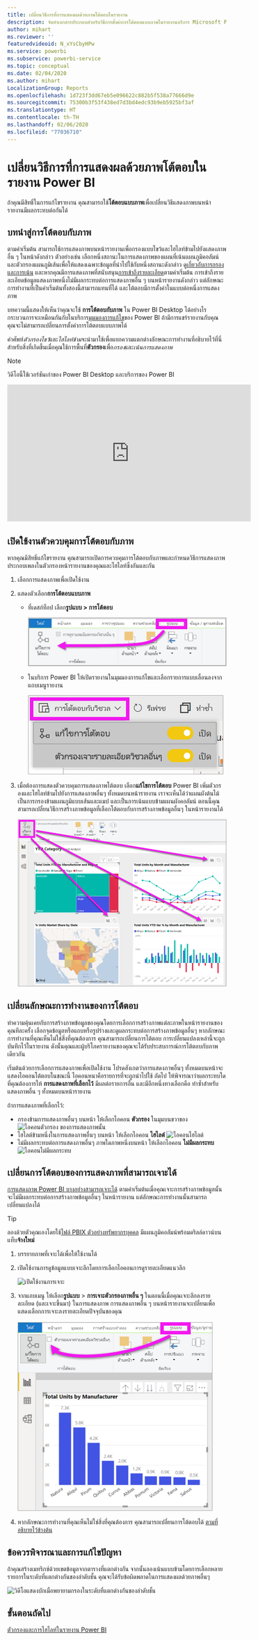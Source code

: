 ```yaml
---
title: เปลี่ยนวิธีการที่การแสดงผลด้วยภาพโต้ตอบในรายงาน
description: จัดทำเอกสารประกอบสำหรับวิธีการตั้งค่าการโต้ตอบแบบภาพในรายงานบริการ Microsoft Power BI และรายงาน Power BI Desktop
author: mihart
ms.reviewer: ''
featuredvideoid: N_xYsCbyHPw
ms.service: powerbi
ms.subservice: powerbi-service
ms.topic: conceptual
ms.date: 02/04/2020
ms.author: mihart
LocalizationGroup: Reports
ms.openlocfilehash: 1d723f3dd67eb5e096622c882b5f538a77666d9e
ms.sourcegitcommit: 75300b3f53f438ed7d3bd4edc93b9eb5925bf3af
ms.translationtype: HT
ms.contentlocale: th-TH
ms.lasthandoff: 02/06/2020
ms.locfileid: "77036710"
---
```

# <a name="change-how-visuals-interact-in-a-power-bi-report"></a>เปลี่ยนวิธีการที่การแสดงผลด้วยภาพโต้ตอบในรายงาน Power BI
ถ้าคุณมีสิทธิ์ในการแก้ไขรายงาน คุณสามารถใช้**โต้ตอบแบบภาพ**เพื่อเปลี่ยนวิธีแสดงภาพบนหน้ารายงานมีผลกระทบต่อกันได้ 

## <a name="introduction-to-visual-interactions"></a>บทนำสู่การโต้ตอบกับภาพ
ตามค่าเริ่มต้น สามารถใช้การแสดงภาพบนหน้ารายงานเพื่อกรองแบบไขว้และไฮไลท์ข้ามไปยังแสดงภาพอื่น ๆ ในหน้าดังกล่าว
ตัวอย่างเช่น เลือกหนึ่งสถานะในการแสดงภาพของแผนที่เน้นแผนภูมิคอลัมน์และตัวกรองแผนภูมิเส้นเพื่อให้แสดงเฉพาะข้อมูลที่นำไปใช้กับหนึ่งสถานะดังกล่าว
ดู[เกี่ยวกับการกรองและการเน้น](power-bi-reports-filters-and-highlighting.md) และหากคุณมีการแสดงภาพที่สนับสนุน[การเข้าถึงรายละเอียด](consumer/end-user-drill.md)ตามค่าเริ่มต้น การเข้าถึงรายละเอียดข้อมูลแสดงภาพหนึ่งไม่มีผลกระทบต่อการแสดงภาพอื่น ๆ บนหน้ารายงานดังกล่าว แต่ลักษณะการทำงานที่เป็นค่าเริ่มต้นทั้งสองนี้สามารถแทนที่ได้ และโต้ตอบมีการตั้งค่าในแบบต่อหนึ่งการแสดงภาพ

บทความนี้แสดงให้เห็นว่าคุณจะใช้ **การโต้ตอบกับภาพ** ใน Power BI Desktop ได้อย่างไร กระบวนการจะเหมือนกันกับในบริการ[มุมมองการแก้ไข](service-interact-with-a-report-in-editing-view.md)ของ Power BI ถ้ามีการแชร์รายงานกับคุณ คุณจะไม่สามารถเปลี่ยนการตั้งค่าการโต้ตอบแบบภาพได้

คำศัพท์*ตัวกรองไขว้*และ*ไฮไลท์ข้าม*จะนำมาใช้เพื่อแยกความแตกต่างลักษณะการทำงานที่อธิบายไว้ที่นี่สำหรับสิ่งที่เกิดขึ้นเมื่อคุณใช้การพื้นที่**ตัวกรอง**เพื่อ*กรอง*และ*เน้นการแสดงภาพ*  

> [!NOTE]
> วิดีโอนี้ใช้เวอร์ชันเก่าของ Power BI Desktop และบริการของ Power BI 
>
>

<iframe width="560" height="315" src="https://www.youtube.com/embed/N_xYsCbyHPw?list=PL1N57mwBHtN0JFoKSR0n-tBkUJHeMP2cP" frameborder="0" allowfullscreen></iframe>


## <a name="enable-the-visual-interaction-controls"></a>เปิดใช้งานตัวควบคุมการโต้ตอบกับภาพ
หากคุณมีสิทธิ์แก้ไขรายงาน คุณสามารถเปิดการควบคุมการโต้ตอบกับภาพและกำหนดวิธีการแสดงภาพประกอบเพลงในตัวกรองหน้ารายงานของคุณและไฮไลท์ซึ่งกันและกัน 

1. เลือกการแสดงภาพเพื่อเปิดใช้งาน  
2. แสดงตัวเลือก**การโต้ตอบแบบภาพ**
    

    - ที่เดสก์ท็อป เลือก**รูปแบบ > การโต้ตอบ**

        ![จากนั้นเลือก รูปแบบ และเลือก การโต้ตอบ](media/service-reports-visual-interactions/power-bi-interaction.png)

    - ในบริการ Power BI ให้เปิดรายงานในมุมมองการแก้ไขและเลือกรายการแบบเลื่อนลงจากแถบเมนูรายงาน

        ![การโต้ตอบแบบภาพแบบเลื่อนลง](media/service-reports-visual-interactions/power-bi-service.png)

3. เมื่อต้องการแสดงตัวควบคุมการแสดงภาพโต้ตอบ เลือก**แก้ไขการโต้ตอบ** Power BI เพิ่มตัวกรองและไฮไลท์ข้ามไปยังการแสดงภาพอื่นๆ ทั้งหมดบนหน้ารายงาน เราจะเห็นได้ว่าแผนผังต้นไม้เป็นการกรองข้ามแผนภูมิแบบเส้นและแมป และเป็นการเน้นแบบข้ามแผนผังคอลัมน์ ตอนนี้คุณสามารถเปลี่ยนวิธีการสร้างภาพข้อมูลที่เลือกโต้ตอบกับการสร้างภาพข้อมูลอื่นๆ ในหน้ารายงานได้
   
    ![รายงานที่มีการโต้ตอบแบบภาพที่เปิดใช้งานอยู่](media/service-reports-visual-interactions/power-bi-turn-on.png)


## <a name="change-the-interaction-behavior"></a>เปลี่ยนลักษณะการทำงานของการโต้ตอบ
ทำความคุ้นเคยกับการสร้างภาพข้อมูลของคุณโดยการเลือกการสร้างภาพแต่ละภาพในหน้ารายงานของคุณทีละครั้ง  เลือกจุดข้อมูลหรือแถบหรือรูปร่างและดูผลกระทบต่อการสร้างภาพข้อมูลอื่นๆ หากลักษณะการทำงานที่คุณเห็นไม่ใช่สิ่งที่คุณต้องการ คุณสามารถเปลี่ยนการโต้ตอบ การเปลี่ยนแปลงเหล่านี้จะถูกบันทึกไว้ในรายงาน ดังนั้นคุณและผู้บริโภครายงานของคุณจะได้รับประสบการณ์การโต้ตอบกับภาพเดียวกัน


เริ่มต้นด้วยการเลือกการแสดงภาพเพื่อเปิดใช้งาน  โปรดสังเกตว่าการแสดงภาพอื่นๆ ทั้งหมดบนหน้าจะแสดงไอคอนโต้ตอบในขณะนี้ ไอคอนหนาคือรายการที่จะถูกนำไปใช้ ถัดไป ให้พิจารณาว่าผลกระทบใดที่คุณต้องการให้ **การแสดงภาพที่เลือกไว้** มีผลต่อรายการอื่น  และมีอีกหนึ่งทางเลือกคือ ทำซ้ำสำหรับแสดงภาพอื่น ๆ ทั้งหมดบนหน้ารายงาน

ถ้าการแสดงภาพที่เลือกไว้:
   
   * กรองข้ามการแสดงภาพอื่นๆ บนหน้า ให้เลือกไอคอน **ตัวกรอง** ในมุมบนขวาของ ![ไอคอนตัวกรอง](media/service-reports-visual-interactions/power-bi-filter-icon.png) ของการแสดงภาพนั้น
   * ไฮไลต์ข้ามหนึ่งในการแสดงภาพอื่นๆ บนหน้า ให้เลือกไอคอน **ไฮไลต์** ![ไอคอนไฮไลต์](media/service-reports-visual-interactions/power-bi-highlight-icon.png)
   * ไม่มีผลกระทบต่อการแสดงภาพอื่นๆ ภาพใดภาพหนึ่งบนหน้า ให้เลือกไอคอน **ไม่มีผลกระทบ** ![ไอคอนไม่มีผลกระทบ](media/service-reports-visual-interactions/power-bi-no-impact.png)

## <a name="change-the-interactions-of-drillable-visualizations"></a>เปลี่ยนการโต้ตอบของการแสดงภาพที่สามารถเจาะได้
[การแสดงภาพ Power BI บางอย่างสามารถเจาะได้](consumer/end-user-drill.md) ตามค่าเริ่มต้นเมื่อคุณเจาะการสร้างภาพข้อมูลนั้นจะไม่มีผลกระทบต่อการสร้างภาพข้อมูลอื่นๆ ในหน้ารายงาน แต่ลักษณะการทำงานนั้นสามารถเปลี่ยนแปลงได้ 

> [!TIP]
> ลองด้วยตัวคุณเองโดยใช้[ไฟล์ PBIX ตัวอย่างทรัพยากรบุคคล](https://download.microsoft.com/download/6/9/5/69503155-05A5-483E-829A-F7B5F3DD5D27/Human%20Resources%20Sample%20PBIX.pbix) มีแผนภูมิคอลัมน์พร้อมดริลล์ดาวน์บนแท็บ**จ้างใหม่**
>

1. บรรยายภาพที่เจาะได้เพื่อให้ใช้งานได้ 

2. เปิดใช้งานการดูข้อมูลแบบเจาะลึกโดยการเลือกไอคอนการดูรายละเอียดแนวลึก

    ![เปิดใช้งานการเจาะ](media/service-reports-visual-interactions/power-bi-drill-down.png)

2. จากแถบเมนู ให้เลือก**รูปแบบ** > **การเจาะตัวกรองภาพอื่น ๆ**  ในตอนนี้เมื่อคุณเจาะลึกลงรายละเอียด (และเจาะขึ้นมา) ในการแสดงภาพ การแสดงภาพอื่น ๆ บนหน้ารายงานจะเปลี่ยนเพื่อแสดงเลือกการเจาะลงรายละเอียดปัจจุบันของคุณ 

    ![เปิดการเจาะการกรองภาพอื่นๆ](media/service-reports-visual-interactions/power-bi-drill.png)

3. หากลักษณะการทำงานที่คุณเห็นไม่ใช่สิ่งที่คุณต้องการ คุณสามารถเปลี่ยนการโต้ตอบได้ [ตามที่อธิบายไว้ข้างต้น](#change-the-interaction-behavior)

## <a name="considerations-and-troubleshooting"></a>ข้อควรพิจารณาและการแก้ไขปัญหา
ถ้าคุณสร้างเมทริกซ์ด้วยเขตข้อมูลจากตารางที่แตกต่างกัน จากนั้นลองเน้นแบบข้ามโดยการเลือกหลายรายการในระดับที่แตกต่างกันของลำดับชั้น คุณจะได้รับข้อผิดพลาดในการแสดงผลด้วยภาพอื่นๆ 

![วิดีโอแสดงบักเมื่อพยายามกรองในระดับที่แตกต่างกันของลำดับชั้น](media/service-reports-visual-interactions/cross-highlight.gif)
    
## <a name="next-steps"></a>ขั้นตอนถัดไป
[ตัวกรองและการไฮไลท์ในรายงาน Power BI](power-bi-reports-filters-and-highlighting.md)